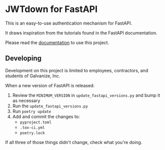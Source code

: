 # JWTdown for FastAPI

This is an easy-to-use authentication mechanism for FastAPI.

It draws inspiration from the tutorials found in the FastAPI
documentation.

Please read the
[documentation](https://jwtdown-fastapi.readthedocs.io/en/latest/intro.html)
to use this project.

## Developing

Development on this project is limited to employees, contractors, and students
of Galvanize, Inc.

When a new version of FastAPI is released:

1. Review the `MINIMUM_VERSION` in `update_fastapi_versions.py` and bump it
   as necessary
1. Run the `update_fastapi_versions.py`
1. Run `poetry update`
1. Add and commit the changes to:
   * `pyproject.toml`
   * `.tox-ci.yml`
   * `poetry.lock`

If all three of those things didn't change, check what you're doing.
